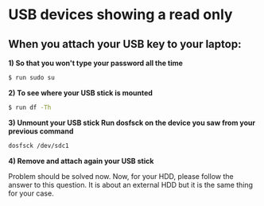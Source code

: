 # USB devices showing a read only

## When you attach your USB key to your laptop:

**1) So that you won't type your password all the time**
```sh
$ run sudo su
```
**2) To see where your USB stick is mounted**
```sh
$ run df -Th
```
**3) Unmount your USB stick
Run dosfsck on the device you saw from your previous command**
```sh
dosfsck /dev/sdc1
```
**4) Remove and attach again your USB stick**

Problem should be solved now.
Now, for your HDD, please follow the answer to this question. It is about an external HDD but it is the same thing for your case.

